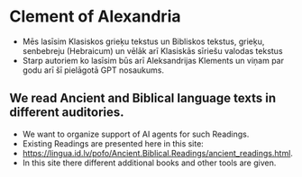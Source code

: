 # Clement of Alexandria 

- Mēs lasīsim Klasiskos grieķu tekstus un Bibliskos tekstus, grieķu, senbebreju (Hebraicum) un vēlāk arī Klasiskās sīriešu valodas tekstus
- Starp autoriem ko lasīsim būs arī Aleksandrijas Klements un viņam par godu arī šī pielāgotā GPT nosaukums.

## We read Ancient and Biblical language texts in different auditories. 

- We want to organize support of AI agents for such Readings. 
- Existing Readings are presented here in this site: 
- https://lingua.id.lv/pofo/Ancient.Biblical.Readings/ancient_readings.html. 
- In this site there different additional books and other tools are given.

